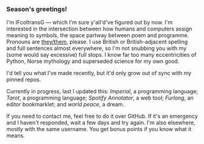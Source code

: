 ### Season's greetings!
I'm IFcoltransG — which I'm sure y'all'd've figured out by now. I'm interested in the intersection between how humans and computers assign meaning to symbols, the space partway between poem and programme. Pronouns are [they/them](https://pronoun.is/they), please. I use British or British-adjacent spelling and full sentences almost everywhere, so I'm not snubbing you with my (some would say excessive) full stops. I know far too many eccentricities of Python, Norse mythology and superseded science for my own good.

I'd tell you what I've made recently, but it'd only grow out of sync with my pinned repos.

Currently in progress, last I updated this: *Imperial*, a programming language; *Tarot*, a programming language; *Spotify Annotator*, a web tool; *Furlong*, an editor bookmarklet; and *world peace*, a dream.

If you need to contact me, feel free to do it over GitHub. If it's an emergency and I haven't responded, wait a few days and try again. I'm also elsewhere, mostly with the same username. You get bonus points if you know what it means.
